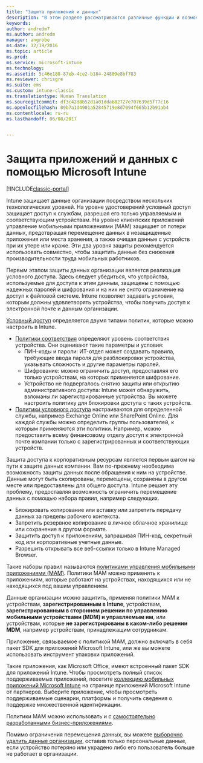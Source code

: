 ```yaml
---
title: "Защита приложений и данных"
description: "В этом разделе рассматриваются различные функции и возможности Intune, предназначенные для защиты корпоративных приложений и данных."
keywords: 
author: andredm7
ms.author: andredm
manager: angrobe
ms.date: 12/19/2016
ms.topic: article
ms.prod: 
ms.service: microsoft-intune
ms.technology: 
ms.assetid: 5c46e188-87eb-4ce2-b184-24809e8bf783
ms.reviewer: chrisgre
ms.suite: ems
ms.custom: intune-classic
ms.translationtype: Human Translation
ms.sourcegitcommit: df3c42d8b52d1a01ddab82727e707639d5f77c16
ms.openlocfilehash: 09b7a1d4901a52845719e8d7094f665b12b91ab4
ms.contentlocale: ru-ru
ms.lasthandoff: 06/08/2017


---
```


# <a name="protect-apps-and-data-with-microsoft-intune"></a>Защита приложений и данных с помощью Microsoft Intune

[!INCLUDE[classic-portal](../includes/classic-portal.md)]

Intune защищает данные организации посредством нескольких технологических уровней. На уровне удостоверений условный доступ защищает доступ к службам, разрешая его только управляемым и соответствующим устройствам. На уровне клиентских приложений управление мобильными приложениями (MAM) защищает от потери данных, предотвращая перемещение данных в незащищенные приложения или места хранения, а также очищая данные с устройств при их утере или краже. Эти два уровня защиты рекомендуется использовать совместно, чтобы защитить данные без снижения производительности труда мобильных работников.

Первым этапом защиты данных организации является реализация условного доступа. Здесь следует убедиться, что устройства, используемые для доступа к этим данным, защищены с помощью надежных паролей и шифрования и на них не снято ограничение на доступ к файловой системе. Intune позволяет задавать условия, которым должны удовлетворять устройства, чтобы получить доступ к электронной почте и данным организации.

[Условный доступ](restrict-access-to-email-and-o365-services-with-microsoft-intune.md) определяется двумя типами политик, которые можно настроить в Intune.
- [Политики соответствия](introduction-to-device-compliance-policies-in-microsoft-intune.md) определяют уровень соответствия устройства. Они оценивают такие параметры и условия:
  - ПИН-коды и пароли: ИТ-отдел может создавать правила, требующие ввода пароля для разблокировки устройства, указывать сложность и другие параметры паролей.
  - Шифрование: можно ограничить доступ, предоставляя его только устройствам, на которых применяется шифрование.
  - Устройство не подвергалось снятию защиты или открытию административного доступа: Intune может обнаружить, взломаны ли зарегистрированные устройства. Вы можете настроить политику для блокировки доступа с таких устройств.
- [Политики условного доступа](restrict-access-to-email-and-o365-services-with-microsoft-intune.md) настраиваются для определенной службы, например Exchange Online или SharePoint Online. Для каждой службы можно определить группы пользователей, к которым применяются эти политики. Например, можно предоставить всему финансовому отделу доступ к электронной почте компании только с зарегистрированных и соответствующих устройств.

Защита доступа к корпоративным ресурсам является первым шагом на пути к защите данных компании. Вам по-прежнему необходима возможность защиты данных после обращения к ним на устройстве. Данные могут быть скопированы, перемещены, сохранены в другом месте или предоставлены для общего доступа. Intune решает эту проблему, предоставляя возможность ограничить перемещение данных с помощью набора правил, например следующих.
- Блокировать копирование или вставку или запретить передачу данных за пределы рабочего контекста.
- Запретить резервное копирование в личное облачное хранилище или сохранение в другом формате.
- Защитить доступ к приложениям, запрашивая ПИН-код, секретный код или корпоративные учетные данные.
- Разрешить открывать все веб-ссылки только в Intune Managed Browser.

Такие наборы правил называются [политиками управления мобильными приложениями (MAM)](protect-app-data-using-mobile-app-management-policies-with-microsoft-intune.md). Политики MAM можно применять к приложениям, которые работают на устройствах, находящихся или не находящихся под вашим управлением.  

Данные организации можно защитить, применяя политики MAM к устройствам, **зарегистрированным в Intune**, устройствам, **зарегистрированным в стороннем решении по управлению мобильными устройствами (MDM) и управляемым им**, или устройствам, которые **не зарегистрированы в каком-либо решении MDM**, например устройствам, принадлежащим сотрудникам.

Приложение, связываемое с политикой MAM, должно включать в себя пакет SDK для приложений Microsoft Intune, или же вы можете использовать инструмент упаковки приложений.

Такие приложения, как Microsoft Office, имеют встроенный пакет SDK для приложений Intune. Чтобы просмотреть полный список поддерживаемых приложений, посетите [коллекцию мобильных приложений Microsoft Intune](https://www.microsoft.com/cloud-platform/microsoft-intune-apps) на странице приложений Microsoft Intune от партнеров. Выберите приложение, чтобы просмотреть поддерживаемые сценарии, платформы и получить сведения о поддержке множественной идентификации.

Политики MAM можно использовать и с [самостоятельно разработанными бизнес-приложениями](/intune/apps-prepare-mobile-application-management).

Помимо ограничения перемещения данных, вы можете [выборочно удалить данные организации](wipe-managed-company-app-data-with-microsoft-intune.md), оставив только персональные данные, если устройство потеряно или украдено либо его пользователь больше не работает в организации.


